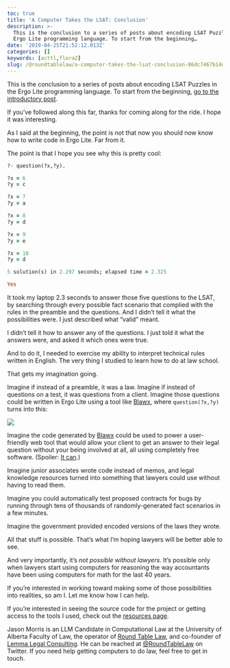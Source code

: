```yaml
---
toc: true
title: 'A Computer Takes the LSAT: Conclusion'
description: >-
  This is the conclusion to a series of posts about encoding LSAT Puzzles in the
  Ergo Lite programming language. To start from the beginning…
date: '2019-04-25T21:52:12.013Z'
categories: []
keywords: [acttl,flora2]
slug: /@roundtablelaw/a-computer-takes-the-lsat-conclusion-86dc7467b14d
---
```


This is the conclusion to a series of posts about encoding LSAT Puzzles in the Ergo Lite programming language. To start from the beginning, [go to the introductory post](https://medium.com/@jason_90344/a-computer-takes-the-lsat-introduction-3a65fd8b982).

If you’ve followed along this far, thanks for coming along for the ride. I hope it was interesting.

As I said at the beginning, the point is not that now you should now know how to write code in Ergo Lite. Far from it.

The point is that I hope you see why this is pretty cool:

```prolog
?- question(?x,?y).

?x = 6  
?y = c

?x = 7  
?y = a

?x = 8  
?y = d

?x = 9  
?y = e

?x = 10  
?y = d

5 solution(s) in 2.297 seconds; elapsed time = 2.325

Yes
```

It took my laptop 2.3 seconds to answer those five questions to the LSAT, by searching through every possible fact scenario that complied with the rules in the preamble and the questions. And I didn’t tell it what the possibilities were. I just described what “valid” meant.

I didn’t tell it how to answer any of the questions. I just told it what the answers were, and asked it which ones were true.

And to do it, I needed to exercise my ability to interpret technical rules written in English. The very thing I studied to learn how to do at law school.

That gets my imagination going.

Imagine if instead of a preamble, it was a law. Imagine if instead of questions on a test, it was questions from a client. Imagine those questions could be written in Ergo Lite using a tool like [Blawx](https://www.blawx.com), where `question(?x,?y)` turns into this:

![](/1__OUqXQp8CsGg4krclNVEExQ.png)

Imagine the code generated by [Blawx](https://www.blawx.com) could be used to power a user-friendly web tool that would allow your client to get an answer to their legal question without your being involved at all, all using completely free software. (Spoiler: [It can](https://medium.com/@jason_90344/demo-logic-coding-inside-docassemble-b1b60e39d865).)

Imagine junior associates wrote code instead of memos, and legal knowledge resources turned into something that lawyers could use without having to read them.

Imagine you could automatically test proposed contracts for bugs by running through tens of thousands of randomly-generated fact scenarios in a few minutes.

Imagine the government provided encoded versions of the laws they wrote.

All that stuff is possible. That’s what I’m hoping lawyers will be better able to see.

And very importantly, it’s _not possible without lawyers_. It’s possible only when lawyers start using computers for reasoning the way accountants have been using computers for math for the last 40 years.

If you’re interested in working toward making some of those possibilities into realities, so am I. Let me know how I can help.

If you’re interested in seeing the source code for the project or getting access to the tools I used, check out the [resources page](https://medium.com/@jason_90344/a-computer-takes-the-lsat-resources-77e5d07d7e3a).

Jason Morris is an LLM Candidate in Computational Law at the University of Alberta Faculty of Law, the operator of [Round Table Law](https://www.roundtablelaw.ca), and co-founder of [Lemma Legal Consulting](https://www.lemmalegal.com). He can be reached at [@RoundTableLaw](https://www.twitter.com/RoundTableLaw) on Twitter. If you need help getting computers to do law, feel free to get in touch.